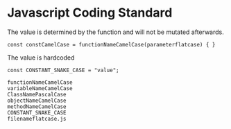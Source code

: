 # Javascript Coding Standard

The value is determined by the function and will not be mutated afterwards.
```
const constCamelCase = functionNameCamelCase(parameterflatcase) { }
```

The value is hardcoded
```
const CONSTANT_SNAKE_CASE = "value";
```

```
functionNameCamelCase
variableNameCamelCase
ClassNamePascalCase
objectNameCamelCase
methodNameCamelCase
CONSTANT_SNAKE_CASE
filenameflatcase.js
```